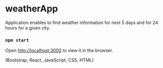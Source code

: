 # weatherApp

Application enables to find weather information for next 5 days and for 24 hours for a given city.

### `npm start`

Open [http://localhost:3000](http://localhost:3000) to view it in the browser.

(Bootstrap, React, JavaScript, CSS, HTML)
